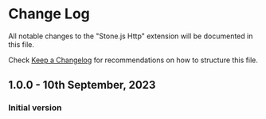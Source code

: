 # Change Log

All notable changes to the "Stone.js Http" extension will be documented in this file.

Check [Keep a Changelog](http://keepachangelog.com/) for recommendations on how to structure this file.

## 1.0.0 - 10th September, 2023

### Initial version

